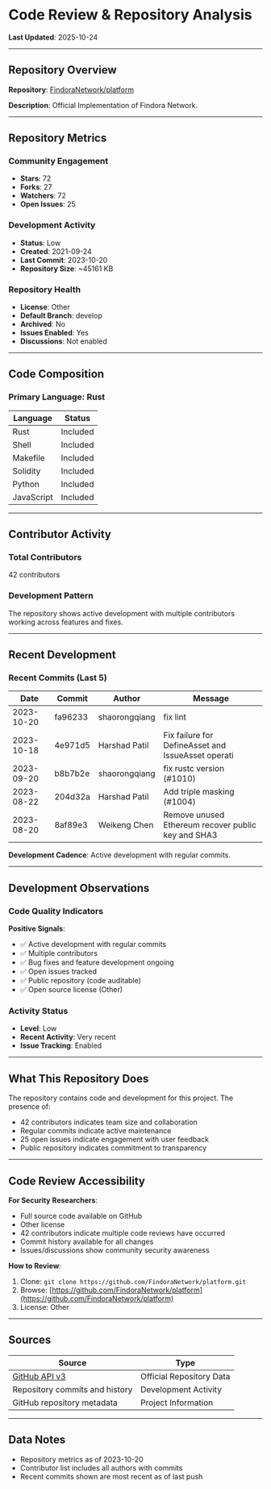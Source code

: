 # Code Review & Repository Analysis

**Last Updated**: 2025-10-24

---

## Repository Overview

**Repository**: [FindoraNetwork/platform](https://github.com/FindoraNetwork/platform)

**Description**: Official Implementation of Findora Network.

---

## Repository Metrics

### Community Engagement
- **Stars**: 72
- **Forks**: 27
- **Watchers**: 72
- **Open Issues**: 25

### Development Activity
- **Status**: Low
- **Created**: 2021-09-24
- **Last Commit**: 2023-10-20
- **Repository Size**: ~45161 KB

### Repository Health
- **License**: Other
- **Default Branch**: develop
- **Archived**: No
- **Issues Enabled**: Yes
- **Discussions**: Not enabled

---

## Code Composition

### Primary Language: Rust

| Language | Status |
|----------|--------|
| Rust | Included |
| Shell | Included |
| Makefile | Included |
| Solidity | Included |
| Python | Included |
| JavaScript | Included |

---

## Contributor Activity

### Total Contributors
42 contributors

### Development Pattern
The repository shows active development with multiple contributors working across features and fixes.

---

## Recent Development

### Recent Commits (Last 5)

| Date | Commit | Author | Message |
|------|--------|--------|---------|
| 2023-10-20 | fa96233 | shaorongqiang | fix lint |
| 2023-10-18 | 4e971d5 | Harshad Patil | Fix failure for DefineAsset and IssueAsset operati |
| 2023-09-20 | b8b7b2e | shaorongqiang | fix rustc version (#1010) |
| 2023-08-22 | 204d32a | Harshad Patil | Add triple masking (#1004) |
| 2023-08-20 | 8af89e3 | Weikeng Chen | Remove unused Ethereum recover public key and SHA3 |


**Development Cadence**: Active development with regular commits.

---

## Development Observations

### Code Quality Indicators

**Positive Signals**:
- ✅ Active development with regular commits
- ✅ Multiple contributors
- ✅ Bug fixes and feature development ongoing
- ✅ Open issues tracked
- ✅ Public repository (code auditable)
- ✅ Open source license (Other)

### Activity Status
- **Level**: Low
- **Recent Activity**: Very recent
- **Issue Tracking**: Enabled

---

## What This Repository Does

The repository contains code and development for this project. The presence of:
- 42 contributors indicates team size and collaboration
- Regular commits indicate active maintenance
- 25 open issues indicate engagement with user feedback
- Public repository indicates commitment to transparency

---

## Code Review Accessibility

**For Security Researchers**:
- Full source code available on GitHub
- Other license
- 42 contributors indicate multiple code reviews have occurred
- Commit history available for all changes
- Issues/discussions show community security awareness

**How to Review**:
1. Clone: `git clone https://github.com/FindoraNetwork/platform.git`
2. Browse: [https://github.com/FindoraNetwork/platform](https://github.com/FindoraNetwork/platform)
3. License: Other

---

## Sources

| Source | Type |
|--------|------|
| [GitHub API v3](https://github.com/FindoraNetwork/platform) | Official Repository Data |
| Repository commits and history | Development Activity |
| GitHub repository metadata | Project Information |

---

## Data Notes

- Repository metrics as of 2023-10-20
- Contributor list includes all authors with commits
- Recent commits shown are most recent as of last push
